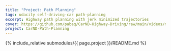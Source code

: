 ```yaml
---
title: "Project: Path Planning"
tags: udacity self-driving-car path-planning
excerpt: Highway path planning with jerk minimized trajectories
cover: https://github.com/pabaq/CarND-Highway-Driving/raw/main/videos/merging_2_2x_480.gif
project: CarND-Path-Planning
---
```


{% include_relative submodules/{{ page.project }}/README.md %}